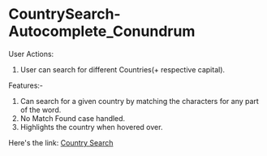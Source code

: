 # CountrySearch-Autocomplete_Conundrum

User Actions:

1) User can search for different Countries(+ respective capital).

Features:-
1) Can search for a given country by matching the characters for any part of the word.
2) No Match Found case handled.
3) Highlights the country when hovered over.
   
Here's the link: [Country Search]( https://country-search-autocomplete-conundrum.vercel.app/)
